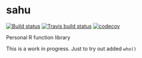 # sahu

[![Build status](https://ci.appveyor.com/api/projects/status/3au402927srg81by?svg=true)](https://ci.appveyor.com/project/sk-sahu/sahu)
[![Travis build status](https://travis-ci.org/sk-sahu/sahu.svg?branch=master)](https://travis-ci.org/sk-sahu/sahu)
[![codecov](https://codecov.io/gh/sk-sahu/sahu/branch/master/graph/badge.svg)](https://codecov.io/gh/sk-sahu/sahu)


Personal R function library

This is a work in progress. Just to try out added `who()`
